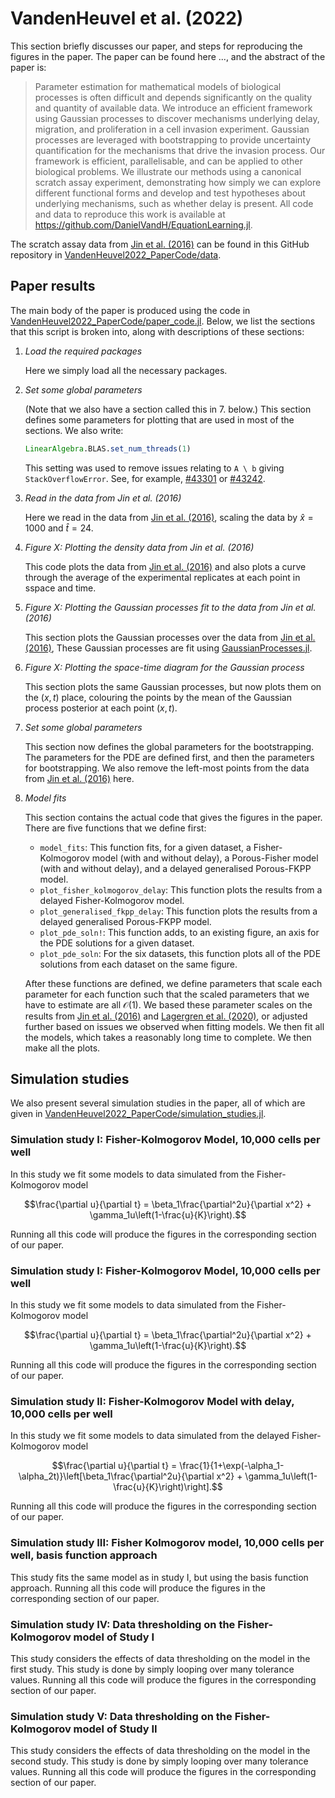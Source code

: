 # VandenHeuvel et al. (2022)

This section briefly discusses our paper, and steps for reproducing the figures in the paper. The paper 
can be found here ..., and the abstract of the paper is:

> Parameter estimation for mathematical models of biological processes is often difficult and depends significantly on the quality and quantity of available data. We introduce an efficient framework using Gaussian processes to discover mechanisms underlying delay, migration, and proliferation in a cell invasion experiment. Gaussian processes are leveraged with bootstrapping to provide uncertainty quantification for the mechanisms that drive the invasion process. Our framework is efficient, parallelisable, and can be applied to other biological problems. We illustrate our methods using a canonical scratch assay experiment, demonstrating how simply we can explore different functional forms and develop and test hypotheses about underlying mechanisms, such as whether delay is present. All code and data to reproduce this work is available at https://github.com/DanielVandH/EquationLearning.jl.

The scratch assay data from [Jin et al. (2016)](https://doi.org/10.1016/j.jtbi.2015.10.040) can be found in this GitHub repository in [VandenHeuvel2022_PaperCode/data](https://github.com/DanielVandH/EquationLearning.jl/blob/main/VandenHeuvel2022_PaperCode/data).

## Paper results

The main body of the paper is produced using the code in [VandenHeuvel2022_PaperCode/paper_code.jl](https://github.com/DanielVandH/EquationLearning.jl/blob/5466b87ae7ed3d3d171123ddf3d595d881538490/VandenHeuvel2022_PaperCode/paper_code.jl). Below, we list the sections that this script is broken into, along with descriptions of these sections:

1. *Load the required packages*

    Here we simply load all the necessary packages.

2. *Set some global parameters* 

    (Note that we also have a section called this in 7. below.) This section defines some parameters for plotting that are used in most of the sections. We also write:

    ```julia
    LinearAlgebra.BLAS.set_num_threads(1)
    ```

    This setting was used to remove issues relating to `A \ b` giving `StackOverflowError`. See, for example, [#43301](https://github.com/JuliaLang/julia/issues/43301) or [#43242](https://github.com/JuliaLang/julia/issues/43242).

3. *Read in the data from Jin et al. (2016)*

    Here we read in the data from [Jin et al. (2016)](https://doi.org/10.1016/j.jtbi.2015.10.040), scaling the data by $\hat x = 1000$ and $\hat t = 24$.

4. *Figure X: Plotting the density data from Jin et al. (2016)*

    This code plots the data from [Jin et al. (2016)](https://doi.org/10.1016/j.jtbi.2015.10.040) and also plots a curve through the average of the experimental replicates at each point in sspace and time.

5. *Figure X: Plotting the Gaussian processes fit to the data from Jin et al. (2016)*

    This section plots the Gaussian processes over the data from [Jin et al. (2016)](https://doi.org/10.1016/j.jtbi.2015.10.040), These Gaussian processes are fit using [GaussianProcesses.jl](https://github.com/STOR-i/GaussianProcesses.jl).

6. *Figure X: Plotting the space-time diagram for the Gaussian process*

    This section plots the same Gaussian processes, but now plots them on the $(x, t)$ place, colouring the points by the mean of the Gaussian process posterior at each point $(x, t)$.

7. *Set some global parameters* 

    This section now defines the global parameters for the bootstrapping. The parameters for the PDE are defined first, and then the parameters for bootstrapping. We also remove the left-most points from the data from [Jin et al. (2016)](https://doi.org/10.1016/j.jtbi.2015.10.040) here.

8. *Model fits*

    This section contains the actual code that gives the figures in the paper. There are five functions that we define first:

    - `model_fits`: This function fits, for a given dataset, a Fisher-Kolmogorov model (with and without delay), a Porous-Fisher model (with and without delay), and a delayed generalised Porous-FKPP model.
    - `plot_fisher_kolmogorov_delay`: This function plots the results from a delayed Fisher-Kolmogorov model.
    - `plot_generalised_fkpp_delay`: This function plots the results from a delayed generalised Porous-FKPP model.
    - `plot_pde_soln!`: This function adds, to an existing figure, an axis for the PDE solutions for a given dataset.
    - `plot_pde_soln`: For the six datasets, this function plots all of the PDE solutions from each dataset on the same figure.

    After these functions are defined, we define parameters that scale each parameter for each function such that the scaled parameters that we have to estimate are all $\mathcal O(1)$. We based these parameter scales on the results from [Jin et al. (2016)](https://doi.org/10.1016/j.jtbi.2015.10.040) and [Lagergren et al. (2020)](https://doi.org/10.1371/journal.pcbi.1008462), or adjusted further based on issues we observed when fitting models. We then fit all the models, which takes a reasonably long time to complete. We then make all the plots.

## Simulation studies

We also present several simulation studies in the paper, all of which are given in [VandenHeuvel2022_PaperCode/simulation_studies.jl](https://github.com/DanielVandH/EquationLearning.jl/blob/5466b87ae7ed3d3d171123ddf3d595d881538490/VandenHeuvel2022_PaperCode/simulation_studies.jl).

### Simulation study I: Fisher-Kolmogorov Model, 10,000 cells per well

In this study we fit some models to data simulated from the Fisher-Kolmogorov model

```math 
\frac{\partial u}{\partial t} = \beta_1\frac{\partial^2u}{\partial x^2} + \gamma_1u\left(1-\frac{u}{K}\right).
```

Running all this code will produce the figures in the corresponding section of our paper.

### Simulation study I: Fisher-Kolmogorov Model, 10,000 cells per well

In this study we fit some models to data simulated from the Fisher-Kolmogorov model

```math 
\frac{\partial u}{\partial t} = \beta_1\frac{\partial^2u}{\partial x^2} + \gamma_1u\left(1-\frac{u}{K}\right).
```

Running all this code will produce the figures in the corresponding section of our paper.

### Simulation study II: Fisher-Kolmogorov Model with delay, 10,000 cells per well

In this study we fit some models to data simulated from the delayed Fisher-Kolmogorov model

```math 
\frac{\partial u}{\partial t} = \frac{1}{1+\exp(-\alpha_1-\alpha_2t)}\left[\beta_1\frac{\partial^2u}{\partial x^2} + \gamma_1u\left(1-\frac{u}{K}\right)\right].
```

Running all this code will produce the figures in the corresponding section of our paper.

### Simulation study III: Fisher Kolmogorov model, 10,000 cells per well, basis function approach 

This study fits the same model as in study I, but using the basis function approach. Running all this code will produce the figures in the corresponding section of our paper.

### Simulation study IV: Data thresholding on the Fisher-Kolmogorov model of Study I 

This study considers the effects of data thresholding on the model in the first study. This study is done by simply looping over many tolerance values. Running all this code will produce the figures in the corresponding section of our paper.

### Simulation study V: Data thresholding on the Fisher-Kolmogorov model of Study II

This study considers the effects of data thresholding on the model in the second study. This study is done by simply looping over many tolerance values. Running all this code will produce the figures in the corresponding section of our paper.



